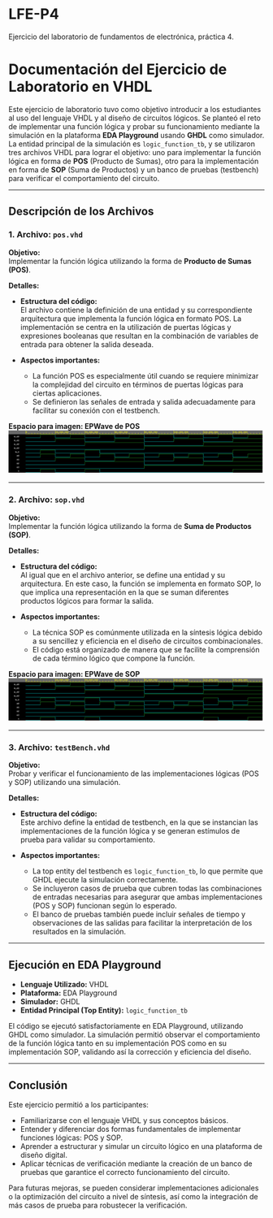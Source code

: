# LFE-P4
Ejercicio del laboratorio de fundamentos de electrónica, práctica 4.
# Documentación del Ejercicio de Laboratorio en VHDL

Este ejercicio de laboratorio tuvo como objetivo introducir a los estudiantes al uso del lenguaje VHDL y al diseño de circuitos lógicos. Se planteó el reto de implementar una función lógica y probar su funcionamiento mediante la simulación en la plataforma **EDA Playground** usando **GHDL** como simulador. La entidad principal de la simulación es `logic_function_tb`, y se utilizaron tres archivos VHDL para lograr el objetivo: uno para implementar la función lógica en forma de **POS** (Producto de Sumas), otro para la implementación en forma de **SOP** (Suma de Productos) y un banco de pruebas (testbench) para verificar el comportamiento del circuito.

---

## Descripción de los Archivos

### 1. Archivo: `pos.vhd`

**Objetivo:**  
Implementar la función lógica utilizando la forma de **Producto de Sumas (POS)**.

**Detalles:**
- **Estructura del código:**  
  El archivo contiene la definición de una entidad y su correspondiente arquitectura que implementa la función lógica en formato POS. La implementación se centra en la utilización de puertas lógicas y expresiones booleanas que resultan en la combinación de variables de entrada para obtener la salida deseada.
  
- **Aspectos importantes:**  
  - La función POS es especialmente útil cuando se requiere minimizar la complejidad del circuito en términos de puertas lógicas para ciertas aplicaciones.
  - Se definieron las señales de entrada y salida adecuadamente para facilitar su conexión con el testbench.

**Espacio para imagen: EPWave de POS**  
![EPWave de POS](./imgs/POS%20-%20EDA%20Playground.png)

---

### 2. Archivo: `sop.vhd`

**Objetivo:**  
Implementar la función lógica utilizando la forma de **Suma de Productos (SOP)**.

**Detalles:**
- **Estructura del código:**  
  Al igual que en el archivo anterior, se define una entidad y su arquitectura. En este caso, la función se implementa en formato SOP, lo que implica una representación en la que se suman diferentes productos lógicos para formar la salida.
  
- **Aspectos importantes:**  
  - La técnica SOP es comúnmente utilizada en la síntesis lógica debido a su sencillez y eficiencia en el diseño de circuitos combinacionales.
  - El código está organizado de manera que se facilite la comprensión de cada término lógico que compone la función.

**Espacio para imagen: EPWave de SOP**  
![EPWave de SOP](./imgs/SOP%20-%20EDA%20Playground.png)

---

### 3. Archivo: `testBench.vhd`

**Objetivo:**  
Probar y verificar el funcionamiento de las implementaciones lógicas (POS y SOP) utilizando una simulación.

**Detalles:**
- **Estructura del código:**  
  Este archivo define la entidad de testbench, en la que se instancian las implementaciones de la función lógica y se generan estímulos de prueba para validar su comportamiento.
  
- **Aspectos importantes:**  
  - La top entity del testbench es `logic_function_tb`, lo que permite que GHDL ejecute la simulación correctamente.
  - Se incluyeron casos de prueba que cubren todas las combinaciones de entradas necesarias para asegurar que ambas implementaciones (POS y SOP) funcionan según lo esperado.
  - El banco de pruebas también puede incluir señales de tiempo y observaciones de las salidas para facilitar la interpretación de los resultados en la simulación.

---

## Ejecución en EDA Playground

- **Lenguaje Utilizado:** VHDL  
- **Plataforma:** EDA Playground  
- **Simulador:** GHDL  
- **Entidad Principal (Top Entity):** `logic_function_tb`

El código se ejecutó satisfactoriamente en EDA Playground, utilizando GHDL como simulador. La simulación permitió observar el comportamiento de la función lógica tanto en su implementación POS como en su implementación SOP, validando así la corrección y eficiencia del diseño.

---

## Conclusión

Este ejercicio permitió a los participantes:
- Familiarizarse con el lenguaje VHDL y sus conceptos básicos.
- Entender y diferenciar dos formas fundamentales de implementar funciones lógicas: POS y SOP.
- Aprender a estructurar y simular un circuito lógico en una plataforma de diseño digital.
- Aplicar técnicas de verificación mediante la creación de un banco de pruebas que garantice el correcto funcionamiento del circuito.

Para futuras mejoras, se pueden considerar implementaciones adicionales o la optimización del circuito a nivel de síntesis, así como la integración de más casos de prueba para robustecer la verificación.